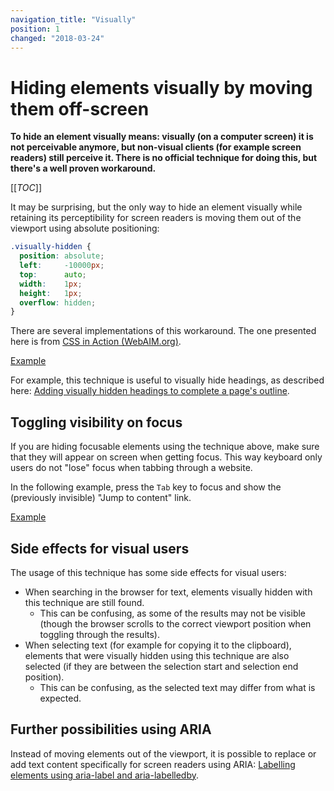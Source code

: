 ```yaml
---
navigation_title: "Visually"
position: 1
changed: "2018-03-24"
---
```


# Hiding elements visually by moving them off-screen

**To hide an element visually means: visually (on a computer screen) it is not perceivable anymore, but non-visual clients (for example screen readers) still perceive it. There is no official technique for doing this, but there's a well proven workaround.**

[[_TOC_]]

It may be surprising, but the only way to hide an element visually while retaining its perceptibility for screen readers is moving them out of the viewport using absolute positioning:

```css
.visually-hidden {
  position: absolute;
  left:     -10000px;
  top:      auto;
  width:    1px;
  height:   1px;
  overflow: hidden;
}
```

There are several implementations of this workaround. The one presented here is from [CSS in Action (WebAIM.org)](https://webaim.org/techniques/css/invisiblecontent/).

[Example](_examples/hiding-an-element-visually)

For example, this technique is useful to visually hide headings, as described here: [Adding visually hidden headings to complete a page's outline](/examples/headings/visually-hidden-headings).

## Toggling visibility on focus

If you are hiding focusable elements using the technique above, make sure that they will appear on screen when getting focus. This way keyboard only users do not "lose" focus when tabbing through a website.

In the following example, press the `Tab` key to focus and show the (previously invisible) "Jump to content" link.

[Example](_examples/toggling-visibility-of-a-hidden-element-on-focus)

## Side effects for visual users

The usage of this technique has some side effects for visual users:

- When searching in the browser for text, elements visually hidden with this technique are still found.
    - This can be confusing, as some of the results may not be visible (though the browser scrolls to the correct viewport position when toggling through the results).
- When selecting text (for example for copying it to the clipboard), elements that were visually hidden using this technique are also selected (if they are between the selection start and selection end position).
    - This can be confusing, as the selected text may differ from what is expected.

## Further possibilities using ARIA

Instead of moving elements out of the viewport, it is possible to replace or add text content specifically for screen readers using ARIA: [Labelling elements using aria-label and aria-labelledby](/examples/sensible-aria-usage/label-labelledby).